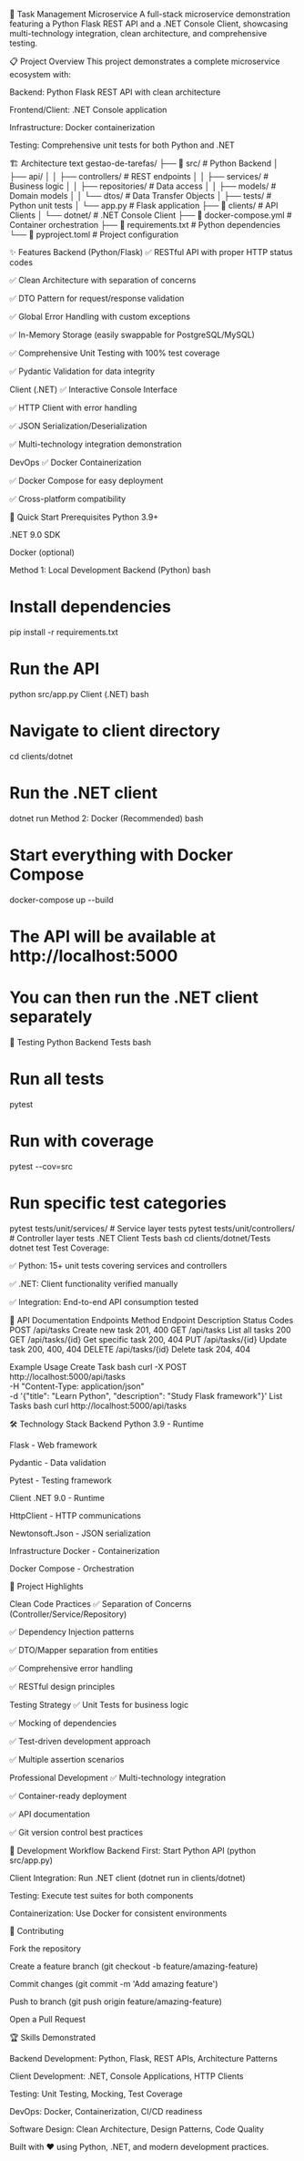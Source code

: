 🚀 Task Management Microservice
A full-stack microservice demonstration featuring a Python Flask REST API and a .NET Console Client, showcasing multi-technology integration, clean architecture, and comprehensive testing.

📋 Project Overview
This project demonstrates a complete microservice ecosystem with:

Backend: Python Flask REST API with clean architecture

Frontend/Client: .NET Console application

Infrastructure: Docker containerization

Testing: Comprehensive unit tests for both Python and .NET

🏗️ Architecture
text
gestao-de-tarefas/
├── 📁 src/                    # Python Backend
│   ├── api/
│   │   ├── controllers/       # REST endpoints
│   │   ├── services/          # Business logic
│   │   ├── repositories/      # Data access
│   │   ├── models/            # Domain models
│   │   └── dtos/              # Data Transfer Objects
│   ├── tests/                 # Python unit tests
│   └── app.py                 # Flask application
├── 📁 clients/                # API Clients
│   └── dotnet/               # .NET Console Client
├── 🐳 docker-compose.yml      # Container orchestration
├── 📝 requirements.txt        # Python dependencies
└── 🧪 pyproject.toml          # Project configuration


✨ Features
Backend (Python/Flask)
✅ RESTful API with proper HTTP status codes

✅ Clean Architecture with separation of concerns

✅ DTO Pattern for request/response validation

✅ Global Error Handling with custom exceptions

✅ In-Memory Storage (easily swappable for PostgreSQL/MySQL)

✅ Comprehensive Unit Testing with 100% test coverage

✅ Pydantic Validation for data integrity

Client (.NET)
✅ Interactive Console Interface

✅ HTTP Client with error handling

✅ JSON Serialization/Deserialization

✅ Multi-technology integration demonstration

DevOps
✅ Docker Containerization

✅ Docker Compose for easy deployment

✅ Cross-platform compatibility


🚀 Quick Start
Prerequisites
Python 3.9+

.NET 9.0 SDK

Docker (optional)

Method 1: Local Development
Backend (Python)
bash
# Install dependencies
pip install -r requirements.txt

# Run the API
python src/app.py
Client (.NET)
bash
# Navigate to client directory
cd clients/dotnet

# Run the .NET client
dotnet run
Method 2: Docker (Recommended)
bash
# Start everything with Docker Compose
docker-compose up --build

# The API will be available at http://localhost:5000
# You can then run the .NET client separately

🧪 Testing
Python Backend Tests
bash
# Run all tests
pytest

# Run with coverage
pytest --cov=src

# Run specific test categories
pytest tests/unit/services/    # Service layer tests
pytest tests/unit/controllers/ # Controller layer tests
.NET Client Tests
bash
cd clients/dotnet/Tests
dotnet test
Test Coverage:

✅ Python: 15+ unit tests covering services and controllers

✅ .NET: Client functionality verified manually

✅ Integration: End-to-end API consumption tested


📡 API Documentation
Endpoints
Method	Endpoint	Description	Status Codes
POST	/api/tasks	Create new task	201, 400
GET	/api/tasks	List all tasks	200
GET	/api/tasks/{id}	Get specific task	200, 404
PUT	/api/tasks/{id}	Update task	200, 400, 404
DELETE	/api/tasks/{id}	Delete task	204, 404

Example Usage
Create Task
bash
curl -X POST http://localhost:5000/api/tasks \
  -H "Content-Type: application/json" \
  -d '{"title": "Learn Python", "description": "Study Flask framework"}'
List Tasks
bash
curl http://localhost:5000/api/tasks

🛠️ Technology Stack
Backend
Python 3.9 - Runtime

Flask - Web framework

Pydantic - Data validation

Pytest - Testing framework

Client
.NET 9.0 - Runtime

HttpClient - HTTP communications

Newtonsoft.Json - JSON serialization

Infrastructure
Docker - Containerization

Docker Compose - Orchestration


🎯 Project Highlights

Clean Code Practices
✅ Separation of Concerns (Controller/Service/Repository)

✅ Dependency Injection patterns

✅ DTO/Mapper separation from entities

✅ Comprehensive error handling

✅ RESTful design principles

Testing Strategy
✅ Unit Tests for business logic

✅ Mocking of dependencies

✅ Test-driven development approach

✅ Multiple assertion scenarios

Professional Development
✅ Multi-technology integration

✅ Container-ready deployment

✅ API documentation

✅ Git version control best practices

🔄 Development Workflow
Backend First: Start Python API (python src/app.py)

Client Integration: Run .NET client (dotnet run in clients/dotnet)

Testing: Execute test suites for both components

Containerization: Use Docker for consistent environments


🤝 Contributing

Fork the repository

Create a feature branch (git checkout -b feature/amazing-feature)

Commit changes (git commit -m 'Add amazing feature')

Push to branch (git push origin feature/amazing-feature)

Open a Pull Request


🏆 Skills Demonstrated

Backend Development: Python, Flask, REST APIs, Architecture Patterns

Client Development: .NET, Console Applications, HTTP Clients

Testing: Unit Testing, Mocking, Test Coverage

DevOps: Docker, Containerization, CI/CD readiness

Software Design: Clean Architecture, Design Patterns, Code Quality

Built with ❤️ using Python, .NET, and modern development practices.
